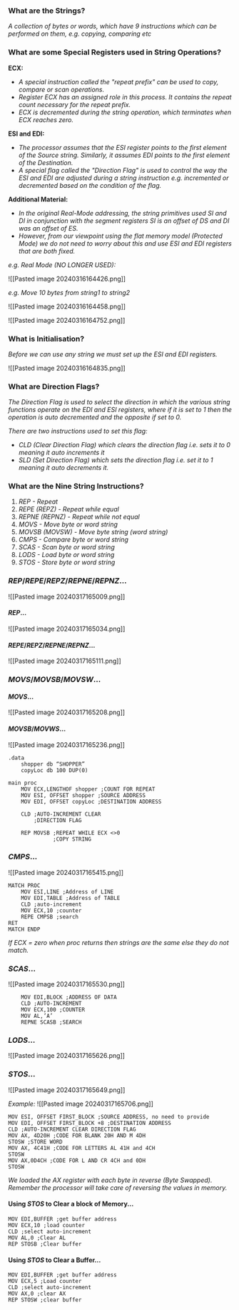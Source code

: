 
### What are the Strings?
*A collection of bytes or words, which have 9 instructions which can be performed on them, e.g. copying, comparing etc*


### What are some Special Registers used in String Operations?

**ECX:**
- *A special instruction called the "repeat prefix" can be used to copy, compare or scan operations.*
- *Register ECX has an assigned role in this process. It contains the repeat count necessary for the repeat prefix.*
- *ECX is decremented during the string operation, which terminates when ECX reaches zero.*

**ESI and EDI:**
- *The processor assumes that the ESI register points to the first element of the Source string. Similarly, it assumes EDI points to the first element of the Destination.*
- *A special flag called the "Direction Flag" is used to control the way the ESI and EDI are adjusted during a string instruction e.g. incremented or decremented based on the condition of the flag.*

**Additional Material:**
- *In the original Real-Mode addressing, the string primitives used SI and DI in conjunction with the segment registers SI is an offset of DS and DI was an offset of ES.*
- *However, from our viewpoint using the flat memory model (Protected Mode) we do not need to worry about this and use ESI and EDI registers that are both fixed.*

*e.g. Real Mode (NO LONGER USED):*

![[Pasted image 20240316164426.png]]


*e.g. Move 10 bytes from string1 to string2*

![[Pasted image 20240316164458.png]]

![[Pasted image 20240316164752.png]]


### What is Initialisation?
*Before we can use any string we must set up the ESI and EDI registers.*

![[Pasted image 20240316164835.png]]


### What are Direction Flags?

*The Direction Flag is used to select the direction in which the various string functions operate on the EDI and ESI registers, where if it is set to 1 then the operation is auto decremented and the opposite if set to 0.*

*There are two instructions used to set this flag:*
- *CLD (Clear Direction Flag) which clears the direction flag i.e. sets it to 0 meaning it auto increments it*
- *SLD (Set Direction Flag) which sets the direction flag i.e. set it to 1 meaning it auto decrements it.*


### What are the Nine String Instructions?
1. *$REP$ - Repeat*
2. *$REPE$ $(REPZ)$ - Repeat while equal*
3. *$REPNE$ $(REPNZ)$ - Repeat while not equal*
4. *$MOVS$ - Move byte or word string*
5. *$MOVSB$ $(MOVSW)$ - Move byte string (word string)*
6. *$CMPS$ - Compare byte or word string*
7. *$SCAS$ - Scan byte or word string*
8. *$LODS$ - Load byte or word string*
9. *$STOS$ - Store byte or word string*


### $REP/REPE/REPZ/REPNE/REPNZ$...

![[Pasted image 20240317165009.png]]

#### $REP$...
![[Pasted image 20240317165034.png]]

#### $REPE/REPZ/REPNE/REPNZ$...
![[Pasted image 20240317165111.png]]


### $MOVS/MOVSB/MOVSW$...

#### $MOVS$...
![[Pasted image 20240317165208.png]]

#### $MOVSB/MOVWS$...
![[Pasted image 20240317165236.png]]

```Assembly
.data
	shopper db “SHOPPER”
	copyLoc db 100 DUP(0)

main proc
	MOV ECX,LENGTHOF shopper ;COUNT FOR REPEAT
	MOV ESI, OFFSET shopper ;SOURCE ADDRESS
	MOV EDI, OFFSET copyLoc ;DESTINATION ADDRESS
	
	CLD ;AUTO-INCREMENT CLEAR
		;DIRECTION FLAG
	
	REP MOVSB ;REPEAT WHILE ECX <>0
			  ;COPY STRING
```


### $CMPS$...
![[Pasted image 20240317165415.png]]

```Assembly
MATCH PROC
	MOV ESI,LINE ;Address of LINE
	MOV EDI,TABLE ;Address of TABLE
	CLD ;auto-increment
	MOV ECX,10 ;counter
	REPE CMPSB ;search
RET
MATCH ENDP
```

*If ECX = zero when proc returns then strings are the same else they do not match.*


### $SCAS$...
![[Pasted image 20240317165530.png]]

```Assembly
	MOV EDI,BLOCK ;ADDRESS OF DATA
	CLD ;AUTO-INCREMENT
	MOV ECX,100 ;COUNTER
	MOV AL,’A’
	REPNE SCASB ;SEARCH
```


### $LODS$...
![[Pasted image 20240317165626.png]]


### $STOS$...
![[Pasted image 20240317165649.png]]

*Example:*
![[Pasted image 20240317165706.png]]

```Assembly
MOV ESI, OFFSET FIRST_BLOCK ;SOURCE ADDRESS, no need to provide
MOV EDI, OFFSET FIRST_BLOCK +8 ;DESTINATION ADDRESS
CLD ;AUTO-INCREMENT CLEAR DIRECTION FLAG
MOV AX, 4D20H ;CODE FOR BLANK 20H AND M 4DH
STOSW ;STORE WORD
MOV AX, 4C41H ;CODE FOR LETTERS AL 41H and 4CH
STOSW
MOV AX,0D4CH ;CODE FOR L AND CR 4CH and 0DH
STOSW
```

*We loaded the AX register with each byte in reverse (Byte Swapped). Remember the processor will take care of reversing the values in memory.*


#### Using $STOS$ to Clear a block of Memory...

```Assembly
MOV EDI,BUFFER ;get buffer address
MOV ECX,10 ;load counter
CLD ;select auto-increment
MOV AL,0 ;Clear AL
REP STOSB ;Clear buffer
```

#### Using $STOS$ to Clear a Buffer...

```Assembly
MOV EDI,BUFFER ;get buffer address
MOV ECX,5 ;Load counter
CLD ;select auto-increment
MOV AX,0 ;clear AX
REP STOSW ;clear buffer
```
